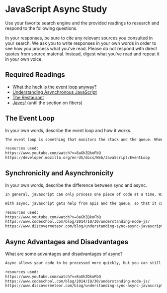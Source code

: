 # JavaScript Async Study

Use your favorite search engine and the provided readings to research and
respond to the following questions.

In your responses, be sure to cite any relevant sources you consulted in your
search. We ask you to write responses in your own words in order to see how you
process what you've read. Please do not respond with direct quotes from source
material. Instead, digest what you've read and repeat it in your own voice.

## Required Readings

-   [What the heck is the event loop anyway?](https://www.youtube.com/watch?v=8aGhZQkoFbQ)
-   [Understanding Asynchronous JavaScript](https://www.youtube.com/watch?v=vMfg0xGjcOI)
-   [The Restaurant](https://www.codeschool.com/blog/2014/10/30/understanding-node-js/)
-   [Javes!](https://www.discovermeteor.com/blog/understanding-sync-async-javascript-node/) (until the section on fibers)

## The Event Loop

In your own words, describe the event loop and how it works.

```md
The event loop is something that monitors the stack and the queue. When there is something that it waiting to be run in the queue and the stack is empty, the event handler moves that something into the stack.

resources used:
https://www.youtube.com/watch?v=8aGhZQkoFbQ
https://developer.mozilla.org/en-US/docs/Web/JavaScript/EventLoop
```

## Synchronicity and Asynchronicity

In your own words, describe the difference between sync and async.

```md
In general, javascript can only process one piece of code at a time. With sync javascript has to wait for the result of each process before it can move on to processing the next piece of code.

With async, javascript gets help from apis and the queue, so that it can process the next piece of code while the first piece of code is being processed, somewhere else, and then javascript will be notified when the result from the first piece of code is ready.

resources used:
https://www.youtube.com/watch?v=8aGhZQkoFbQ
https://www.codeschool.com/blog/2014/10/30/understanding-node-js/
https://www.discovermeteor.com/blog/understanding-sync-async-javascript-node/
```

## Async Advantages and Disadvantages

What are some advantages and disadvantages of async?

```md
Async allows your code to be processed more quickly, but you can still have issue with your browser being stuck trying to render new pages if there are too many returns on the queque without adequate delays to let the page re-render.

resources used:
https://www.youtube.com/watch?v=8aGhZQkoFbQ
https://www.codeschool.com/blog/2014/10/30/understanding-node-js/
https://www.discovermeteor.com/blog/understanding-sync-async-javascript-node/
```
